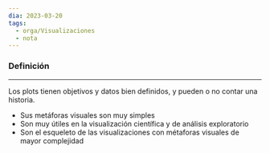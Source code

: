 ```yaml
---
dia: 2023-03-20
tags:
  - orga/Visualizaciones
  - nota
---
```

### Definición
---
Los plots tienen objetivos y datos bien definidos, y pueden o no contar una historia.
* Sus metáforas visuales son muy simples
* Son muy útiles en la visualización científica y de análisis exploratorio
* Son el esqueleto de las visualizaciones con métaforas visuales de mayor complejidad